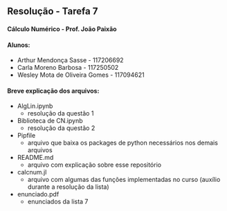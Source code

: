 ## Resolução - Tarefa 7
#### Cálculo Numérico - Prof. João Paixão
#### Alunos: 
- Arthur Mendonça Sasse - 117206692
- Carla Moreno Barbosa - 117250502
- Wesley Mota de Oliveira Gomes - 117094621

#### Breve explicação dos arquivos: 
  - AlgLin.ipynb
    - resolução da questão 1
  - Biblioteca de CN.ipynb
    - resolução da questão 2
  - Pipfile
    - arquivo que baixa os packages de python necessários nos demais arquivos
  - README.md
    - arquivo com explicação sobre esse repositório
  - calcnum.jl
    - arquivo com algumas das funções implementadas no curso (auxílio durante a resolução da lista)
  - enunciado.pdf
    - enunciados da lista 7
